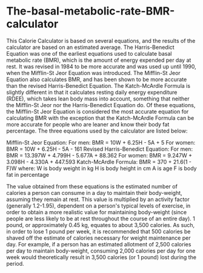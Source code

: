 # The-basal-metabolic-rate-BMR-calculator
This Calorie Calculator is based on several equations, and the results of the calculator are based on an estimated average. The Harris-Benedict Equation was one of the earliest equations used to calculate basal metabolic rate (BMR), which is the amount of energy expended per day at rest. It was revised in 1984 to be more accurate and was used up until 1990, when the Mifflin-St Jeor Equation was introduced. The Mifflin-St Jeor Equation also calculates BMR, and has been shown to be more accurate than the revised Harris-Benedict Equation. The Katch-McArdle Formula is slightly different in that it calculates resting daily energy expenditure (RDEE), which takes lean body mass into account, something that neither the Mifflin-St Jeor nor the Harris-Benedict Equation do. Of these equations, the Mifflin-St Jeor Equation is considered the most accurate equation for calculating BMR with the exception that the Katch-McArdle Formula can be more accurate for people who are leaner and know their body fat percentage. The three equations used by the calculator are listed below:

Mifflin-St Jeor Equation:
For men:
BMR = 10W + 6.25H - 5A + 5
For women:
BMR = 10W + 6.25H - 5A - 161
Revised Harris-Benedict Equation:
For men:
BMR = 13.397W + 4.799H - 5.677A + 88.362
For women:
BMR = 9.247W + 3.098H - 4.330A + 447.593
Katch-McArdle Formula:
BMR = 370 + 21.6(1 - F)W
where:
W is body weight in kg
H is body height in cm
A is age
F is body fat in percentage

The value obtained from these equations is the estimated number of calories a person can consume in a day to maintain their body-weight, assuming they remain at rest. This value is multiplied by an activity factor (generally 1.2-1.95), dependent on a person's typical levels of exercise, in order to obtain a more realistic value for maintaining body-weight (since people are less likely to be at rest throughout the course of an entire day). 1 pound, or approximately 0.45 kg, equates to about 3,500 calories. As such, in order to lose 1 pound per week, it is recommended that 500 calories be shaved off the estimate of calories necessary for weight maintenance per day. For example, if a person has an estimated allotment of 2,500 calories per day to maintain body-weight, consuming 2,000 calories per day for one week would theoretically result in 3,500 calories (or 1 pound) lost during the period.
